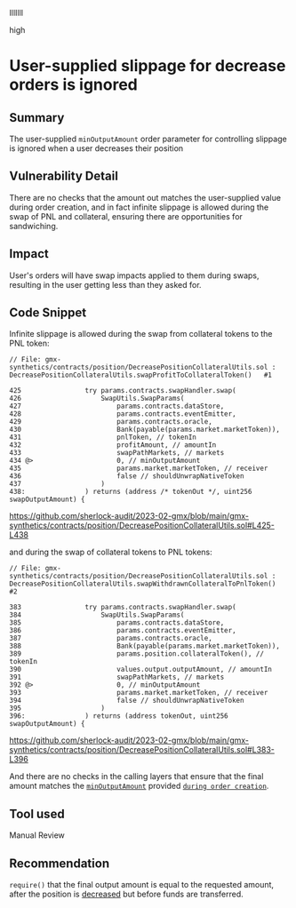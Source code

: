 IllIllI

high

# User-supplied slippage for decrease orders is ignored

## Summary

The user-supplied `minOutputAmount` order parameter for controlling slippage is ignored when a user decreases their position


## Vulnerability Detail

There are no checks that the amount out matches the user-supplied value during order creation, and in fact infinite slippage is allowed during the swap of PNL and collateral, ensuring there are opportunities for sandwiching.


## Impact

User's orders will have swap impacts applied to them during swaps, resulting in the user getting less than they asked for.


## Code Snippet

Infinite slippage is allowed during the swap from collateral tokens to the PNL token:
```solidity
// File: gmx-synthetics/contracts/position/DecreasePositionCollateralUtils.sol : DecreasePositionCollateralUtils.swapProfitToCollateralToken()   #1

425                try params.contracts.swapHandler.swap(
426                    SwapUtils.SwapParams(
427                        params.contracts.dataStore,
428                        params.contracts.eventEmitter,
429                        params.contracts.oracle,
430                        Bank(payable(params.market.marketToken)),
431                        pnlToken, // tokenIn
432                        profitAmount, // amountIn
433                        swapPathMarkets, // markets
434 @>                     0, // minOutputAmount
435                        params.market.marketToken, // receiver
436                        false // shouldUnwrapNativeToken
437                    )
438:               ) returns (address /* tokenOut */, uint256 swapOutputAmount) {
```
https://github.com/sherlock-audit/2023-02-gmx/blob/main/gmx-synthetics/contracts/position/DecreasePositionCollateralUtils.sol#L425-L438

and during the swap of collateral tokens to PNL tokens:
```solidity
// File: gmx-synthetics/contracts/position/DecreasePositionCollateralUtils.sol : DecreasePositionCollateralUtils.swapWithdrawnCollateralToPnlToken()   #2

383                try params.contracts.swapHandler.swap(
384                    SwapUtils.SwapParams(
385                        params.contracts.dataStore,
386                        params.contracts.eventEmitter,
387                        params.contracts.oracle,
388                        Bank(payable(params.market.marketToken)),
389                        params.position.collateralToken(), // tokenIn
390                        values.output.outputAmount, // amountIn
391                        swapPathMarkets, // markets
392 @>                     0, // minOutputAmount
393                        params.market.marketToken, // receiver
394                        false // shouldUnwrapNativeToken
395                    )
396:               ) returns (address tokenOut, uint256 swapOutputAmount) {
```
https://github.com/sherlock-audit/2023-02-gmx/blob/main/gmx-synthetics/contracts/position/DecreasePositionCollateralUtils.sol#L383-L396

And there are no checks in the calling layers that ensure that the final amount matches the [`minOutputAmount`](https://github.com/sherlock-audit/2023-02-gmx/blob/main/gmx-synthetics/contracts/order/Order.sol#L92-L103) provided [`during order creation`](https://github.com/sherlock-audit/2023-02-gmx/blob/main/gmx-synthetics/contracts/order/BaseOrderUtils.sol#L62-L70).


## Tool used

Manual Review


## Recommendation

`require()` that the final output amount is equal to the requested amount, after the position is [decreased](https://github.com/sherlock-audit/2023-02-gmx/blob/main/gmx-synthetics/contracts/order/DecreaseOrderUtils.sol#L38-L47) but before funds are transferred.

